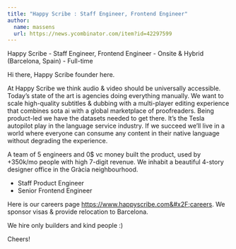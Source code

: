```yaml
---
title: "Happy Scribe : Staff Engineer, Frontend Engineer"
author:
  name: massens
  url: https://news.ycombinator.com/item?id=42297599
---
```

Happy Scribe - Staff Engineer, Frontend Engineer - Onsite &amp; Hybrid (Barcelona, Spain) - Full-time

Hi there, Happy Scribe founder here.

At Happy Scribe we think audio &amp; video should be universally accessible. Today’s state of the art is agencies doing everything manually. We want to scale high-quality subtitles &amp; dubbing with a multi-player editing experience that combines sota ai with a global marketplace of proofreaders. Being product-led we have the datasets needed to get there. It’s the Tesla autopilot play in the language service industry. If we succeed we’ll live in a world where everyone can consume any content in their native language without degrading the experience.

A team of 5 engineers and 0$ vc money built the product, used by +350k&#x2F;mo people with high 7-digit revenue. We inhabit a beautiful 4-story designer office in the Gràcia neighbourhood.

* Staff Product Engineer
* Senior Frontend Engineer

Here is our careers page <a href="https:&#x2F;&#x2F;www.happyscribe.com&#x2F;careers" rel="nofollow">https:&#x2F;&#x2F;www.happyscribe.com&#x2F;careers</a>. We sponsor visas &amp; provide relocation to Barcelona.

We hire only builders and kind people :)

Cheers!
<JobApplication />
